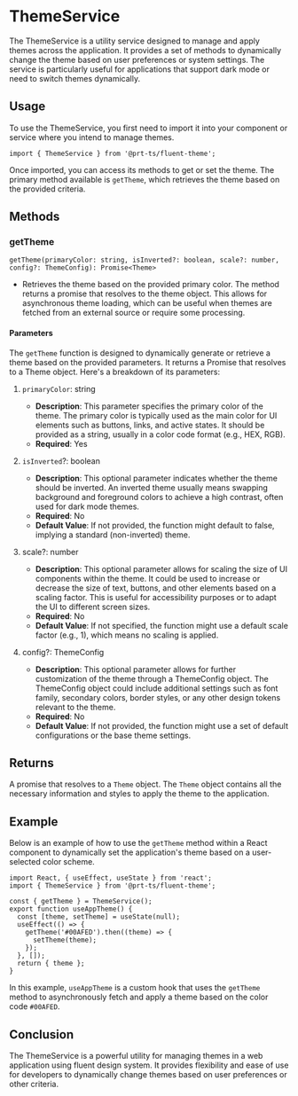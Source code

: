 # ThemeService

The ThemeService is a utility service designed to manage and apply themes across the application. It provides a set of methods to dynamically change the theme based on user preferences or system settings. The service is particularly useful for applications that support dark mode or need to switch themes dynamically.

## Usage

To use the ThemeService, you first need to import it into your component or service where you intend to manage themes.

```tsx
import { ThemeService } from '@prt-ts/fluent-theme';
```

Once imported, you can access its methods to get or set the theme. The primary method available is `getTheme`, which retrieves the theme based on the provided criteria.

## Methods

### getTheme

`getTheme(primaryColor: string, isInverted?: boolean, scale?: number, config?: ThemeConfig): Promise<Theme>`

- Retrieves the theme based on the provided primary color. The method returns a promise that resolves to the theme object. This allows for asynchronous theme loading, which can be useful when themes are fetched from an external source or require some processing.

#### Parameters

The `getTheme` function is designed to dynamically generate or retrieve a theme based on the provided parameters. It returns a Promise that resolves to a Theme object. Here's a breakdown of its parameters:

1.  `primaryColor`: string

    - **Description**: This parameter specifies the primary color of the theme. The primary color is typically used as the main color for UI elements such as buttons, links, and active states. It should be provided as a string, usually in a color code format (e.g., HEX, RGB).
    - **Required**: Yes

2.  `isInverted`?: boolean

    - **Description**: This optional parameter indicates whether the theme should be inverted. An inverted theme usually means swapping background and foreground colors to achieve a high contrast, often used for dark mode themes.
    - **Required**: No
    - **Default Value**: If not provided, the function might default to false, implying a standard (non-inverted) theme.

3.  scale?: number

    - **Description**: This optional parameter allows for scaling the size of UI components within the theme. It could be used to increase or decrease the size of text, buttons, and other elements based on a scaling factor. This is useful for accessibility purposes or to adapt the UI to different screen sizes.
    - **Required**: No
    - **Default Value**: If not specified, the function might use a default scale factor (e.g., 1), which means no scaling is applied.

4.  config?: ThemeConfig

    - **Description**: This optional parameter allows for further customization of the theme through a ThemeConfig object. The ThemeConfig object could include additional settings such as font family, secondary colors, border styles, or any other design tokens relevant to the theme.
    - **Required**: No
    - **Default Value**: If not provided, the function might use a set of default configurations or the base theme settings.

## Returns

A promise that resolves to a `Theme` object. The `Theme` object contains all the necessary information and styles to apply the theme to the application.

## Example

Below is an example of how to use the `getTheme` method within a React component to dynamically set the application's theme based on a user-selected color scheme.

```tsx
import React, { useEffect, useState } from 'react';
import { ThemeService } from '@prt-ts/fluent-theme';

const { getTheme } = ThemeService();
export function useAppTheme() {
  const [theme, setTheme] = useState(null);
  useEffect(() => {
    getTheme('#00AFED').then((theme) => {
      setTheme(theme);
    });
  }, []);
  return { theme };
}
```

In this example, `useAppTheme` is a custom hook that uses the `getTheme` method to asynchronously fetch and apply a theme based on the color code `#00AFED`.

## Conclusion

The ThemeService is a powerful utility for managing themes in a web application using fluent design system. It provides flexibility and ease of use for developers to dynamically change themes based on user preferences or other criteria.
